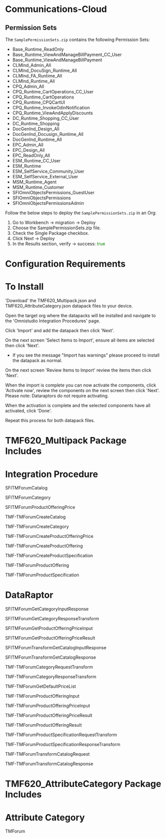 # Communications-Cloud

## Permission Sets

The `SamplePermissionSets.zip` contains the following Permission Sets:
- Base_Runtime_ReadOnly
- Base_Runtime_ViewAndManageBillPayment_CC_User
- Base_Runtime_ViewAndManageBillPayment
- CLMInd_Admin_All
- CLMInd_DocuSign_Runtime_All
- CLMInd_FA_Runtime_All
- CLMInd_Runtime_All
- CPQ_Admin_All
- CPQ_Runtime_CartOperations_CC_User
- CPQ_Runtime_CartOperations
- CPQ_Runtime_CPQCartUI
- CPQ_Runtime_InvokeOdinNotification
- CPQ_Runtime_ViewAndApplyDiscounts
- DC_Runtime_Shopping_CC_User
- DC_Runtime_Shopping
- DocGenInd_Design_All
- DocGenInd_Docusign_Runtime_All
- DocGenInd_Runtime_All
- EPC_Admin_All
- EPC_Design_All
- EPC_ReadOnly_All
- ESM_Runtime_CC_User
- ESM_Runtime
- ESM_SelfService_Community_User
- ESM_SelfService_External_User
- MSM_Runtime_Agent
- MSM_Runtime_Customer
- SFIOmniObjectsPermissions_GuestUser
- SFIOmniObjectsPermissions
- SFIOmniObjectsPermissionsAdmin

Follow the below steps to deploy the `SamplePermissionSets.zip` in an Org:

1. Go to Workbench -> migration -> Deploy
2. Choose the SamplePermissionSets.zip file.
3. Check the Single Package checkbox.
4. Click Next -> Deploy
5. In the Results section, verify -> success: <span style="color: green;">true</span>

# Configuration Requirements

# To Install

'Download' the TMF620_Multipack.json and TMF620_AttributeCategory.json datapack files to your device.

Open the target org where the datapacks will be installed and navigate to the 'Omnistudio Integration Procedures' page.

Click 'Import' and add the datapack then click 'Next'.

On the next screen 'Select Items to Import', ensure all items are selected then click 'Next'.
 - If you see the message "Import has warnings" please proceed to install the datapack as normal.

On the next screen 'Review Items to Import' review the items then click 'Next'.

When the import is complete you can now activate the components, click 'Activate now', review the components on the next screen then click 'Next'.
Please note: Dataraptors do not require activating.

When the activation is complete and the selected components have all activated, click 'Done'.

Repeat this process for both datapack files.

# TMF620_Multipack Package Includes
# Integration Procedure 
SFITMForumCatalog

SFITMForumCategory

SFITMForumProductOfferingPrice

TMF-TMForumCreateCatalog

TMF-TMForumCreateCategory

TMF-TMForumCreateProductOfferingPrice

TMF-TMForumCreateProductOffering

TMF-TMForumCreateProductSpecification

TMF-TMForumProductOffering

TMF-TMForumProductSpecification

# DataRaptor 
SFITMForumGetCategoryInputResponse

SFITMForumGetCategoryResponseTransform

SFITMForumGetProductOfferingPriceInput

SFITMForumGetProductOfferingPriceResult

SFITMForumTransformGetCatalogInputResponse

SFITMForumTransformGetCatalogResponse

TMF-TMForumCategoryRequestTransform

TMF-TMForumCategoryResponseTransform

TMF-TMForumGetDefaultPriceList

TMF-TMForumProductOfferingInput

TMF-TMForumProductOfferingPriceInput

TMF-TMForumProductOfferingPriceResult

TMF-TMForumProductOfferingResult

TMF-TMForumProductSpecificationRequestTransform

TMF-TMForumProductSpecificationResponseTransform

TMF-TMForumTransformCatalogRequest

TMF-TMForumTransformCatalogResponse

# TMF620_AttributeCategory Package Includes
# Attribute Category
TMForum
